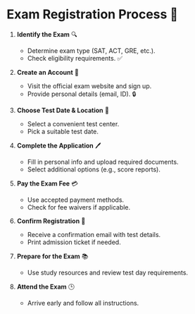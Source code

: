 # Exam Registration Process 📝

1. **Identify the Exam** 🔍
   - Determine exam type (SAT, ACT, GRE, etc.).
   - Check eligibility requirements. ✅

2. **Create an Account** 📧
   - Visit the official exam website and sign up.
   - Provide personal details (email, ID). 🔒

3. **Choose Test Date & Location** 📅
   - Select a convenient test center.
   - Pick a suitable test date.

4. **Complete the Application** 🖊️
   - Fill in personal info and upload required documents.
   - Select additional options (e.g., score reports).

5. **Pay the Exam Fee** 💳
   - Use accepted payment methods.
   - Check for fee waivers if applicable.

6. **Confirm Registration** 📧
   - Receive a confirmation email with test details.
   - Print admission ticket if needed.

7. **Prepare for the Exam** 📚
   - Use study resources and review test day requirements.

8. **Attend the Exam** 🕒
   - Arrive early and follow all instructions.
